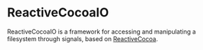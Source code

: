 # ReactiveCocoaIO

ReactiveCocoaIO is a framework for accessing and manipulating a filesystem
through signals, based on
[ReactiveCocoa](https://github.com/github/ReactiveCocoa).

